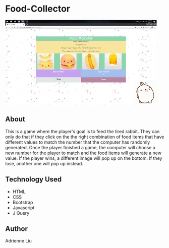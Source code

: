 # Food-Collector

![Gif of Page](assets\images\Final-Image.gif)

## About
This is a game where the player's goal is to feed the tired rabbit. They can only do that if they click on the the right combination of food items that have different values to match the number that the computer has randomly generated. Once the player finished a game, the computer will choose a new number for the player to match and the food items will generate a new value. If the player wins, a different image will pop up on the bottom. If they lose, another one will pop up instead. 

## Technology Used
* HTML
* CSS
* Bootstrap
* Javascript
* J Query 


## Author
Adrienne Liu 

